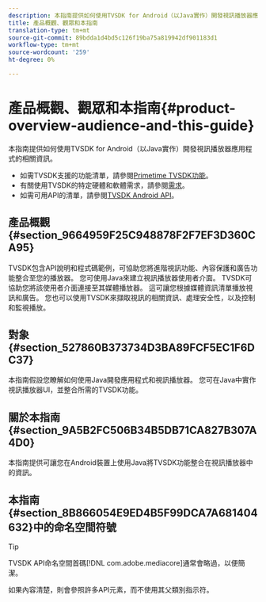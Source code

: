 ```yaml
---
description: 本指南提供如何使用TVSDK for Android（以Java實作）開發視訊播放器應用程式的相關資訊。
title: 產品概觀、觀眾和本指南
translation-type: tm+mt
source-git-commit: 89bdda1d4bd5c126f19ba75a819942df901183d1
workflow-type: tm+mt
source-wordcount: '259'
ht-degree: 0%

---
```



# 產品概觀、觀眾和本指南{#product-overview-audience-and-this-guide}

本指南提供如何使用TVSDK for Android（以Java實作）開發視訊播放器應用程式的相關資訊。

<!--<a id="section_FC24E86A2E6442B8A3769160769BBDFA"></a>-->

* 如需TVSDK支援的功能清單，請參閱[Primetime TVSDK功能](../../tvsdk-2.7-for-android/overview-prod-audience-guide/c-psdk-android-2.7-overview-of-the-player.md)。
* 有關使用TVSDK的特定硬體和軟體需求，請參閱[需求](../../tvsdk-2.7-for-android/c-psdk-android-2.7-requirements.md)。
* 如需可用API的清單，請參閱[TVSDK Android API](https://help.adobe.com/en_US/primetime/api/psdk/javadoc_2.7/)。

## 產品概觀{#section_9664959F25C948878F2F7EF3D360CA95}

TVSDK包含API說明和程式碼範例，可協助您將進階視訊功能、內容保護和廣告功能整合至您的播放器。 您可使用Java來建立視訊播放器使用者介面。 TVSDK可協助您將該使用者介面連接至其媒體播放器。 這可讓您根據媒體資訊清單播放視訊和廣告。 您也可以使用TVSDK來擷取視訊的相關資訊、處理安全性，以及控制和監視播放。

## 對象{#section_527860B373734D3BA89FCF5EC1F6DC37}

本指南假設您瞭解如何使用Java開發應用程式和視訊播放器。 您可在Java中實作視訊播放器UI，並整合所需的TVSDK功能。

## 關於本指南{#section_9A5B2FC506B34B5DB71CA827B307A4D0}

本指南提供可讓您在Android裝置上使用Java將TVSDK功能整合在視訊播放器中的資訊。

## 本指南{#section_8B866054E9ED4B5F99DCA7A681404632}中的命名空間符號

>[!TIP]
>
>TVSDK API命名空間首碼[!DNL com.adobe.mediacore]通常會略過，以便簡潔。
>
>如果內容清楚，則會參照許多API元素，而不使用其父類別指示符。